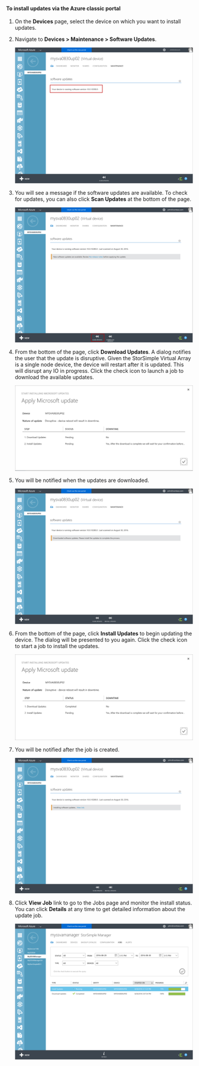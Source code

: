 <!--author=alkohli last changed: 09/02/16-->

#### To install updates via the Azure classic portal

1. On the **Devices** page, select the device on which you want to install updates.

2. Navigate to **Devices > Maintenance > Software Updates**.

    ![update device](../includes/media/storsimple-ova-install-update-via-portal/azupdate1m.png)

3. You will see a message if the software updates are available. To check for updates, you can also click **Scan Updates** at the bottom of the page.

    ![update device](../includes/media/storsimple-ova-install-update-via-portal/azupdate2m.png)

4. From the bottom of the page, click **Download Updates**. A dialog notifies the user that the update is disruptive. Given the StorSimple Virtual Array is a single node device, the device will restart after it is updated. This will disrupt any IO in progress. Click the check icon to launch a job to download the available updates. 

     ![update device](../includes/media/storsimple-ova-install-update-via-portal/azupdate3m.png)

5. You will be notified when the updates are downloaded. 

    ![update device](../includes/media/storsimple-ova-install-update-via-portal/azupdate6m.png) 

6. From the bottom of the page, click **Install Updates** to begin updating the device. The dialog will be presented to you again. Click the check icon to start a job to install the updates. 

     ![update device](../includes/media/storsimple-ova-install-update-via-portal/azupdate7m.png)

7. You will be notified after the job is created. 

     ![update device](../includes/media/storsimple-ova-install-update-via-portal/azupdate8m.png)

8. Click **View Job** link to go to the Jobs page and monitor the install status. You can click **Details** at any time to get detailed information about the update job. 

     ![update device](../includes/media/storsimple-ova-install-update-via-portal/azupdate9m.png)